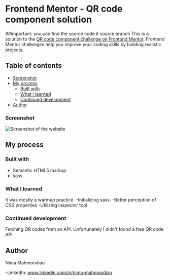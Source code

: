 # Frontend Mentor - QR code component solution
##important: you can find the source code it source branch
This is a solution to the [QR code component challenge on Frontend Mentor](https://www.frontendmentor.io/challenges/qr-code-component-iux_sIO_H). Frontend Mentor challenges help you improve your coding skills by building realistic projects.

## Table of contents

- [Screenshot](#screenshot)
- [My process](#my-process)
  - [Built with](#built-with)
  - [What I learned](#what-i-learned)
  - [Continued development](#continued-development)
- [Author](#author)

### Screenshot

![Screenshot of the website](./screenshot.jpg)

## My process

### Built with

- Semantic HTML5 markup
- sass

### What I learned

It was mostly a warmup practice.
-Initializing sass.
-Better perception of CSS properties
-Utilizing inspector tool

### Continued development

Fetching QR codes from an API. Unfortunately I didn't found a free QR code API.

## Author

Nima Mahmoodian

-LinkedIn: www.linkedin.com/in/nima-mahmoodian
